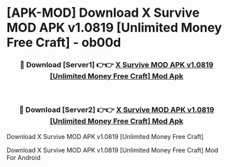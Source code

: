# [APK-MOD] Download X Survive MOD APK v1.0819 [Unlimited Money Free Craft] - ob00d


<div align="center">
<h3>🔴 Download [Server1] 👉👉 <a href="https://apk-comot.site?title=X_Survive_MOD_APK_v1.0819_[Unlimited_Money_Free_Craft]">X Survive MOD APK v1.0819 [Unlimited Money Free Craft] Mod Apk</a></h3><br>
<h3>🔴 Download [Server2] 👉👉 <a href="https://apk-comot.site?title=X_Survive_MOD_APK_v1.0819_[Unlimited_Money_Free_Craft]">X Survive MOD APK v1.0819 [Unlimited Money Free Craft] Mod Apk</a></h3>
</div>



Download X Survive MOD APK v1.0819 [Unlimited Money Free Craft] 

Download X Survive MOD APK v1.0819 [Unlimited Money Free Craft] Mod For Android
